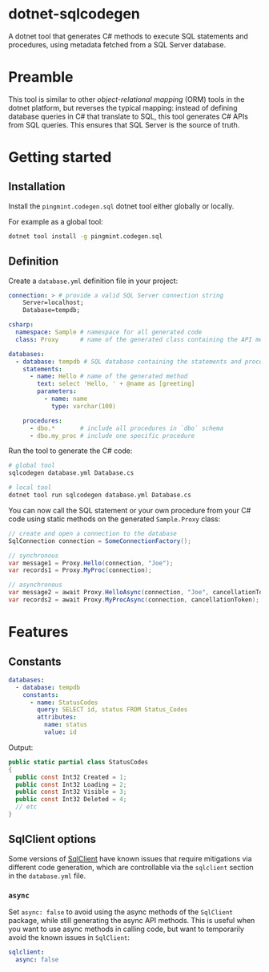 # dotnet-sqlcodegen

A dotnet tool that generates C# methods to execute SQL statements and procedures, using metadata fetched from a SQL Server database.

# Preamble

This tool is similar to other *object-relational mapping* (ORM) tools in the dotnet platform, but reverses the typical mapping: instead of defining database queries in C# that translate to SQL, this tool generates C# APIs from SQL queries. This ensures that SQL Server is the source of truth.

# Getting started
## Installation

Install the `pingmint.codegen.sql` dotnet tool either globally or locally.

For example as a global tool:
```bash
dotnet tool install -g pingmint.codegen.sql
```

## Definition

Create a `database.yml` definition file in your project:

```yml
connection: > # provide a valid SQL Server connection string
    Server=localhost;
    Database=tempdb;

csharp:
  namespace: Sample # namespace for all generated code
  class: Proxy      # name of the generated class containing the API methods

databases:
  - database: tempdb # SQL database containing the statements and procedures
    statements:
      - name: Hello # name of the generated method
        text: select 'Hello, ' + @name as [greeting]
        parameters:
          - name: name
            type: varchar(100)

    procedures:
      - dbo.*       # include all procedures in `dbo` schema
      - dbo.my_proc # include one specific procedure
```

Run the tool to generate the C# code:

```bash
# global tool
sqlcodegen database.yml Database.cs

# local tool
dotnet tool run sqlcodegen database.yml Database.cs
```

You can now call the SQL statement or your own procedure from your C# code using static methods on the generated `Sample.Proxy` class:

```csharp
// create and open a connection to the database
SqlConnection connection = SomeConnectionFactory();

// synchronous
var message1 = Proxy.Hello(connection, "Joe");
var records1 = Proxy.MyProc(connection);

// asynchronous
var message2 = await Proxy.HelloAsync(connection, "Joe", cancellationToken);
var records2 = await Proxy.MyProcAsync(connection, cancellationToken);
```

# Features

## Constants

```yml
databases:
  - database: tempdb
    constants:
      - name: StatusCodes
        query: SELECT id, status FROM Status_Codes
        attributes:
          name: status
          value: id
```

Output:
```csharp
public static partial class StatusCodes
{
  public const Int32 Created = 1;
  public const Int32 Loading = 2;
  public const Int32 Visible = 3;
  public const Int32 Deleted = 4;
  // etc
}

```

## SqlClient options

Some versions of [SqlClient](https://github.com/dotnet/SqlClient) have known issues that require mitigations via different code generation, which are controllable via the `sqlclient` section in the `database.yml` file.

### `async`

Set `async: false` to avoid using the async methods of the `SqlClient` package, while still generating the async API methods. This is useful when you want to use async methods in calling code, but want to temporarily avoid the known issues in `SqlClient`:

```yml
sqlclient:
  async: false
```
